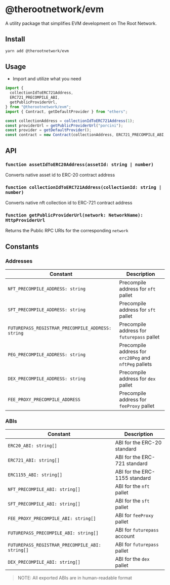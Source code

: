 # @therootnetwork/evm

A utility package that simplifies EVM development on The Root Network.

## Install

```bash
yarn add @therootnetwork/evm
```

## Usage

- Import and utilize what you need

```typescript
import {
  collectionIdToERC721Address,
  ERC721_PRECOMPILE_ABI,
  getPublicProviderUrl,
} from "@therootnetwork/evm";
import { Contract, getDefaultProvider } from "ethers";

const collectionAddress = collectionIdToERC721Address(1);
const providerUrl = getPublicProviderUrl("porcini");
const provider = getDefaultProvider();
const contract = new Contract(collectionAddress, ERC721_PRECOMPILE_ABI, provider);
```
## API

### `function assetIdToERC20Address(assetId: string | number)`

Converts native asset id to ERC-20 contract address

### `function collectionIdToERC721Address(collectionId: string | number)`

Converts native nft collection id to ERC-721 contract address

### `function getPublicProviderUrl(network: NetworkName): HttpProviderUrl`

Returns the Public RPC URls for the corresponding `network`

## Constants

### Addresses

| Constant | Description |
| --- | --- |
| `NFT_PRECOMPILE_ADDRESS: string` | Precompile address for `nft` pallet |
| `SFT_PRECOMPILE_ADDRESS: string` | Precompile address for `sft` pallet |
| `FUTUREPASS_REGISTRAR_PRECOMPILE_ADDRESS: string` | Precompile address for `futurepass` pallet |
| `PEG_PRECOMPILE_ADDRESS: string` | Precompile address for `erc20Peg` and `nftPeg` pallets |
| `DEX_PRECOMPILE_ADDRESS: string` | Precompile address for `dex` pallet |
| `FEE_PROXY_PRECOMPILE_ADDRESS` | Precompile address for `feeProxy` pallet |

### ABIs

| Constant | Description |
| --- | --- |
| `ERC20_ABI: string[]` | ABI for the ERC-20 standard |
| `ERC721_ABI: string[]` | ABI for the ERC-721 standard |
| `ERC1155_ABI: string[]` | ABI for the ERC-1155 standard |
| `NFT_PRECOMPILE_ABI: string[]` | ABI for the `nft` pallet |
| `SFT_PRECOMPILE_ABI: string[]` | ABI for the `sft` pallet |
| `FEE_PROXY_PRECOMPILE_ABI: string[]` | ABI for `feeProxy` pallet |
| `FUTUREPASS_PRECOMPILE_ABI: string[]` | ABI for `futurepass` account |
| `FUTUREPASS_REGISTRAR_PRECOMPILE_ABI: string[]` | ABI for `futurepass` pallet |
| `DEX_PRECOMPILE_ABI: string[]` | ABI for the `dex` pallet |

> NOTE: All exported ABIs are in human-readable format